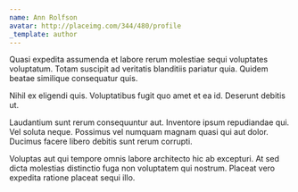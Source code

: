 ```yaml
---
name: Ann Rolfson
avatar: http://placeimg.com/344/480/profile
_template: author
---
```

Quasi expedita assumenda et labore rerum molestiae sequi voluptates voluptatum. Totam suscipit ad veritatis blanditiis pariatur quia. Quidem beatae similique consequatur quis.
  
Nihil ex eligendi quis. Voluptatibus fugit quo amet et ea id. Deserunt debitis ut.
  
Laudantium sunt rerum consequuntur aut. Inventore ipsum repudiandae qui. Vel soluta neque. Possimus vel numquam magnam quasi qui aut dolor. Ducimus facere libero debitis sunt rerum corrupti.
  
Voluptas aut qui tempore omnis labore architecto hic ab excepturi. At sed dicta molestias distinctio fuga non voluptatem qui nostrum. Placeat vero expedita ratione placeat sequi illo.
